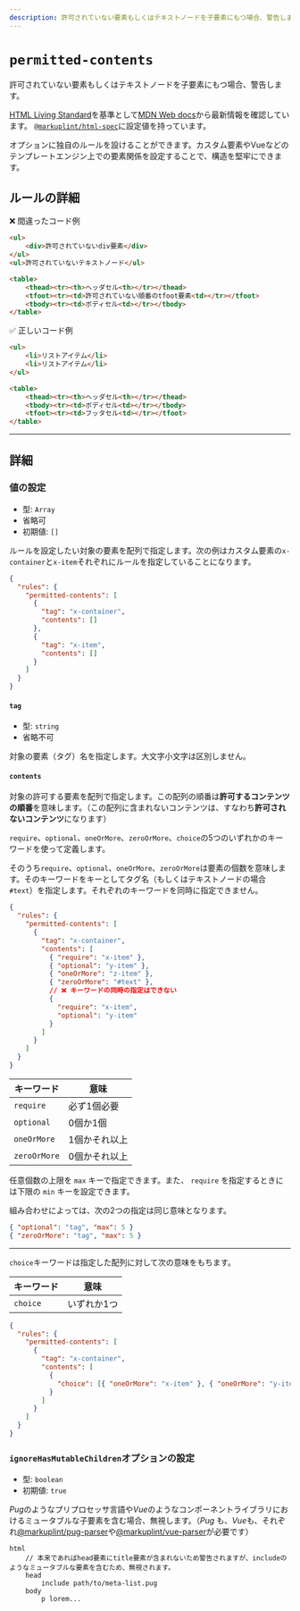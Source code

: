 ```yaml
---
description: 許可されていない要素もしくはテキストノードを子要素にもつ場合、警告します。
---
```


# `permitted-contents`

許可されていない要素もしくはテキストノードを子要素にもつ場合、警告します。

[HTML Living Standard](https://momdo.github.io/html/)を基準として[MDN Web docs](https://developer.mozilla.org/ja/docs/Web/HTML)から最新情報を確認しています。 [`@markuplint/html-spec`](https://github.com/markuplint/markuplint/tree/main/packages/%40markuplint/html-spec/src)に設定値を持っています。

オプションに独自のルールを設けることができます。カスタム要素やVueなどのテンプレートエンジン上での要素関係を設定することで、構造を堅牢にできます。

<!-- textlint-disable ja-technical-writing/ja-no-mixed-period -->

## ルールの詳細

❌ 間違ったコード例

<!-- prettier-ignore-start -->
```html
<ul>
	<div>許可されていないdiv要素</div>
</ul>
<ul>許可されていないテキストノード</ul>

<table>
	<thead><tr><th>ヘッダセル<th></tr></thead>
	<tfoot><tr><td>許可されていない順番のtfoot要素<td></tr></tfoot>
	<tbody><tr><td>ボディセル<td></tr></tbody>
</table>
```
<!-- prettier-ignore-end -->

✅ 正しいコード例

<!-- prettier-ignore-start -->
```html
<ul>
	<li>リストアイテム</li>
	<li>リストアイテム</li>
</ul>

<table>
	<thead><tr><th>ヘッダセル<th></tr></thead>
	<tbody><tr><td>ボディセル<td></tr></tbody>
	<tfoot><tr><td>フッタセル<td></tr></tfoot>
</table>
```
<!-- prettier-ignore-end -->

<!-- textlint-enable ja-technical-writing/ja-no-mixed-period -->

---

## 詳細

### 値の設定

- 型: `Array`
- 省略可
- 初期値: `[]`

ルールを設定したい対象の要素を配列で指定します。次の例はカスタム要素の`x-container`と`x-item`それぞれにルールを指定していることになります。

```json class=config
{
  "rules": {
    "permitted-contents": [
      {
        "tag": "x-container",
        "contents": []
      },
      {
        "tag": "x-item",
        "contents": []
      }
    ]
  }
}
```

#### `tag`

- 型: `string`
- 省略不可

対象の要素（タグ）名を指定します。大文字小文字は区別しません。

#### `contents`

対象の許可する要素を配列で指定します。この配列の順番は**許可するコンテンツの順番**を意味します。（この配列に含まれないコンテンツは、すなわち**許可されないコンテンツ**になります）

`require`、`optional`、`oneOrMore`、`zeroOrMore`、`choice`の5つのいずれかのキーワードを使って定義します。

そのうち`require`、`optional`、`oneOrMore`、`zeroOrMore`は要素の個数を意味します。そのキーワードをキーとしてタグ名（もしくはテキストノードの場合 `#text`）を指定します。それぞれのキーワードを同時に指定できません。

```json class=config
{
  "rules": {
    "permitted-contents": [
      {
        "tag": "x-container",
        "contents": [
          { "require": "x-item" },
          { "optional": "y-item" },
          { "oneOrMore": "z-item" },
          { "zeroOrMore": "#text" },
          // ❌ キーワードの同時の指定はできない
          {
            "require": "x-item",
            "optional": "y-item"
          }
        ]
      }
    ]
  }
}
```

| キーワード   | 意味          |
| ------------ | ------------- |
| `require`    | 必ず1個必要   |
| `optional`   | 0個か1個      |
| `oneOrMore`  | 1個かそれ以上 |
| `zeroOrMore` | 0個かそれ以上 |

任意個数の上限を `max` キーで指定できます。また、 `require` を指定するときには下限の `min` キーを設定できます。

組み合わせによっては、次の2つの指定は同じ意味となります。

```json
{ "optional": "tag", "max": 5 }
{ "zeroOrMore": "tag", "max": 5 }
```

---

`choice`キーワードは指定した配列に対して次の意味をもちます。

| キーワード | 意味        |
| ---------- | ----------- |
| `choice`   | いずれか1つ |

```json class=config
{
  "rules": {
    "permitted-contents": [
      {
        "tag": "x-container",
        "contents": [
          {
            "choice": [{ "oneOrMore": "x-item" }, { "oneOrMore": "y-item" }]
          }
        ]
      }
    ]
  }
}
```

### `ignoreHasMutableChildren`オプションの設定

- 型: `boolean`
- 初期値: `true`

*Pug*のようなプリプロセッサ言語や*Vue*のようなコンポーネントライブラリにおけるミュータブルな子要素を含む場合、無視します。（_Pug_ も、*Vue*も、それぞれ[@markuplint/pug-parser](https://github.com/markuplint/markuplint/tree/main/packages/%40markuplint/pug-parser)や[@markuplint/vue-parser](https://github.com/markuplint/markuplint/tree/main/packages/%40markuplint/vue-parser)が必要です）

```pug
html
	// 本来であればhead要素にtitle要素が含まれないため警告されますが、includeのようなミュータブルな要素を含むため、無視されます。
	head
		include path/to/meta-list.pug
	body
		p lorem...
```
